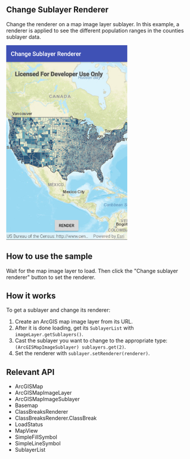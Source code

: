 ## Change Sublayer Renderer
Change the renderer on a map image layer sublayer. In this example, a renderer is applied 
to see the different population ranges in the counties sublayer data.

![Change Sublayer Renderer App](change-sublayer-renderer.png)

## How to use the sample
Wait for the map image layer to load. Then click the "Change sublayer renderer" button to set the renderer.

## How it works
To get a sublayer and change its renderer:

1. Create an ArcGIS map image layer from its URL.
1. After it is done loading, get its `SublayerList` with `imageLayer.getSublayers()`.
1. Cast the sublayer you want to change to the appropriate type: `(ArcGISMapImageSublayer) sublayers.get(2)`.
1. Set the renderer with `sublayer.setRenderer(renderer)`.

## Relevant API
* ArcGISMap 
* ArcGISMapImageLayer 
* ArcGISMapImageSublayer 
* Basemap 
* ClassBreaksRenderer 
* ClassBreaksRenderer.ClassBreak 
* LoadStatus 
* MapView 
* SimpleFillSymbol 
* SimpleLineSymbol 
* SublayerList 
